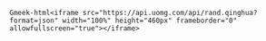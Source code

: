 `Gmeek-html<iframe src="https://api.uomg.com/api/rand.qinghua?format=json" width="100%" height="460px" frameborder="0" allowfullscreen="true"></iframe>`